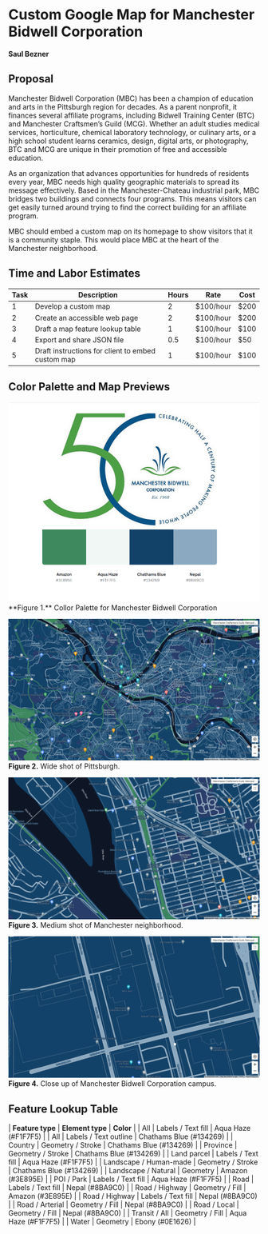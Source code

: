 # Custom Google Map for Manchester Bidwell Corporation
**Saul Bezner**


## Proposal
Manchester Bidwell Corporation (MBC) has been a champion of education and arts in the Pittsburgh region for decades. As a parent nonprofit, it finances several affiliate programs, including Bidwell Training Center (BTC) and Manchester Craftsmen’s Guild (MCG). Whether an adult studies medical services, horticulture, chemical laboratory technology, or culinary arts, or a high school student learns ceramics, design, digital arts, or photography, BTC and MCG are unique in their promotion of free and accessible education.

As an organization that advances opportunities for hundreds of residents every year, MBC needs high quality geographic materials to spread its message effectively. Based in the Manchester-Chateau industrial park, MBC bridges two buildings and connects four programs. This means visitors can get easily turned around trying to find the correct building for an affiliate program.

MBC should embed a custom map on its homepage to show visitors that it is a community staple. This would place MBC at the heart of the Manchester neighborhood.

## Time and Labor Estimates

| **Task** | **Description** | **Hours** | **Rate** | **Cost** |
| -------- | --------------- | --------- | -------- | -------- |
| 1 | Develop a custom map | 2 | $100/hour | $200 |
| 2 | Create an accessible web page | 2 | $100/hour | $200 |
| 3 | Draft a map feature lookup table | 1 | $100/hour | $100 |
| 4 | Export and share JSON file | 0.5 | $100/hour | $50 | 
| 5 | Draft instructions for client to embed custom map | 1 | $100/hour | $100 |

## Color Palette and Map Previews
<img src="Figure1ColorPalette.png" width="600" height="400">
**Figure 1.** Collor Palette for Manchester Bidwell Corporation

![Figure2](Figure2Wide.png)
**Figure 2.** Wide shot of Pittsburgh.

![Figure3](Figure3Medium.png)
**Figure 3.** Medium shot of Manchester neighborhood.

![Figure4](Figure4Close.png)
**Figure 4.** Close up of Manchester Bidwell Corporation campus.

## Feature Lookup Table

| **Feature type** | **Element type** | **Color** |
| All | Labels / Text fill | Aqua Haze (#F1F7F5) |
| All | Labels / Text outline | Chathams Blue (#134269) |
| Country | Geometry / Stroke | Chathams Blue (#134269) |
| Province | Geometry / Stroke | Chathams Blue (#134269) |
| Land parcel | Labels / Text fill | Aqua Haze (#F1F7F5) |
| Landscape / Human-made | Geometry / Stroke | Chathams Blue (#134269) |
| Landscape / Natural | Geometry | Amazon (#3E895E) |
| POI / Park | Labels / Text fill | Aqua Haze (#F1F7F5) |
| Road | Labels / Text fill | Nepal (#8BA9C0) |
| Road / Highway | Geometry / Fill | Amazon (#3E895E) |
| Road / Highway | Labels / Text fill | Nepal (#8BA9C0) |
| Road / Arterial | Geometry / Fill | Nepal (#8BA9C0) |
| Road / Local | Geometry / Fill | Nepal (#8BA9C0) |
| Transit / All | Geometry / Fill | Aqua Haze (#F1F7F5) |
| Water | Geometry | Ebony (#0E1626) |

